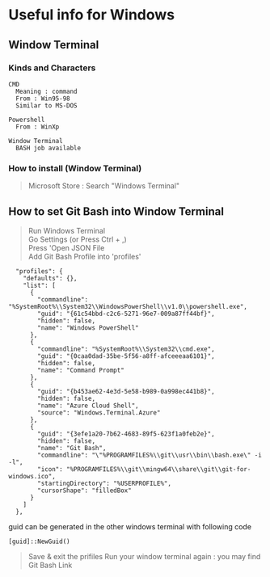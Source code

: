 # Useful info for Windows 

## Window Terminal  

### Kinds and Characters

```
CMD
  Meaning : command
  From : Win95-98
  Similar to MS-DOS

Powershell
  From : WinXp

Window Terminal
  BASH job available
```

### How to install (Window Terminal)

> Microsoft Store : Search "Windows Terminal"

## How to set Git Bash into Window Terminal  
> Run Windows Terminal  
> Go Settings (or Press Ctrl + ,)  
> Press 'Open JSON File  
> Add Git Bash Profile into 'profiles'  
```
  "profiles": {
    "defaults": {},
    "list": [
      {
        "commandline": "%SystemRoot%\\System32\\WindowsPowerShell\\v1.0\\powershell.exe",
        "guid": "{61c54bbd-c2c6-5271-96e7-009a87ff44bf}",
        "hidden": false,
        "name": "Windows PowerShell"
      },
      {
        "commandline": "%SystemRoot%\\System32\\cmd.exe",
        "guid": "{0caa0dad-35be-5f56-a8ff-afceeeaa6101}",
        "hidden": false,
        "name": "Command Prompt"
      },
      {
        "guid": "{b453ae62-4e3d-5e58-b989-0a998ec441b8}",
        "hidden": false,
        "name": "Azure Cloud Shell",
        "source": "Windows.Terminal.Azure"
      },
      {
        "guid": "{3efe1a20-7b62-4683-89f5-623f1a0feb2e}",
        "hidden": false,
        "name": "Git Bash",
        "commandline": "\"%PROGRAMFILES%\\git\\usr\\bin\\bash.exe\" -i -l",
        "icon": "%PROGRAMFILES%\\git\\mingw64\\share\\git\\git-for-windows.ico",
        "startingDirectory": "%USERPROFILE%",
        "cursorShape": "filledBox"
      }
    ]
  },
```

guid can be generated in the other windows terminal with following code  
```
[guid]::NewGuid()
```

> Save & exit the prifiles
> Run your window terminal again : you may find Git Bash Link



